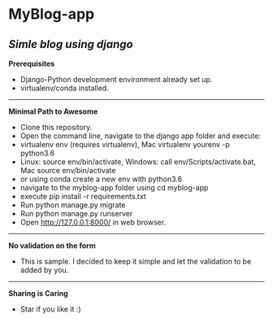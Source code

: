 # MyBlog-app

***Simle blog using django***
---------------------------------------------------

**Prerequisites**

- Django-Python development environment already set up.
- virtualenv/conda installed.

----------------------------------------------------

**Minimal Path to Awesome**

- Clone this repository.
- Open the command line, navigate to the django app folder and execute:
- virtualenv env (requires virtualenv), Mac virtualenv yourenv -p python3.6
- Linux: source env/bin/activate, Windows: call env/Scripts/activate.bat, Mac source env/bin/activate
- or using conda create a new env with python3.6
- navigate to the myblog-app folder using cd myblog-app
- execute pip install -r requirements.txt
- Run python manage.py migrate
- Run python manage.py runserver
- Open http://127.0.0.1:8000/ in web browser.

--------------------------------------------------------

**No validation on the form**

- This is sample. I decided to keep it simple and let the validation to be added by you.

-----------------------------------------------------------

**Sharing is Caring**

- Star if you like it :)
